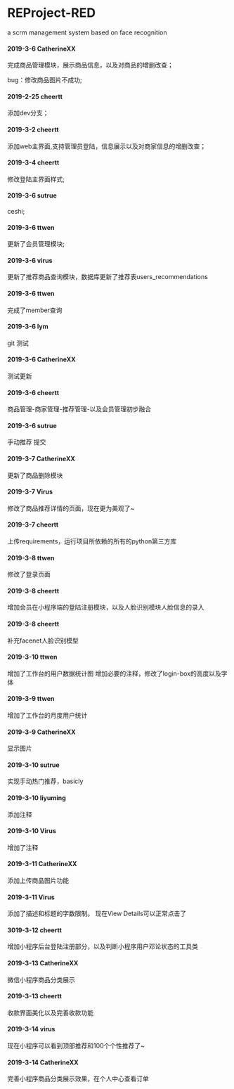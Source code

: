 # REProject-RED

a scrm management system based on face recognition




#### 2019-3-6	CatherineXX

完成商品管理模块，展示商品信息，以及对商品的增删改查；

bug：修改商品图片不成功;

#### 2019-2-25 cheertt

 添加dev分支；

#### 2019-3-2 cheertt

添加web主界面,支持管理员登陆，信息展示以及对商家信息的增删改查；

#### 2019-3-4 cheertt

修改登陆主界面样式;

#### 2019-3-6 sutrue 

ceshi;

#### 2019-3-6 ttwen

更新了会员管理模块;

#### 2019-3-6 virus
更新了推荐商品查询模块，数据库更新了推荐表users_recommendations

#### 2019-3-6 ttwen
完成了member查询

#### 2019-3-6 lym
git 测试

#### 2019-3-6 CatherineXX
测试更新

#### 2019-3-6 cheertt
商品管理-商家管理-推荐管理-以及会员管理初步融合

#### 2019-3-6 sutrue
手动推荐 提交

#### 2019-3-7 CatherineXX
更新了商品删除模块

#### 2019-3-7 Virus
修改了商品推荐详情的页面，现在更为美观了~                                                                                                                                                      

#### 2019-3-7 cheertt
上传requirements，运行项目所依赖的所有的python第三方库

#### 2019-3-8 ttwen
修改了登录页面

#### 2019-3-8 cheertt
增加会员在小程序端的登陆注册模块，以及人脸识别模块人脸信息的录入

#### 2019-3-8 cheertt
补充facenet人脸识别模型

#### 2019-3-10 ttwen
增加了工作台的用户数据统计图
增加必要的注释，修改了login-box的高度以及字体

#### 2019-3-9 ttwen
增加了工作台的月度用户统计

#### 2019-3-9 CatherineXX
显示图片

#### 2019-3-10 sutrue
实现手动热门推荐，basicly

#### 2019-3-10 liyuming
添加注释

#### 2019-3-10 Virus
增加了注释

#### 2019-3-11 CatherineXX
添加上传商品图片功能

#### 2019-3-11 Virus
添加了描述和标题的字数限制。
现在View Details可以正常点击了

#### 3019-3-12 cheertt
增加小程序后台登陆注册部分，以及判断小程序用户邓论状态的工具类

#### 2019-3-13 CatherineXX
微信小程序商品分类展示

#### 2019-3-13 cheertt
收款界面美化以及完善收款功能

#### 2019-3-14 virus
现在小程序可以看到顶部推荐和100个个性推荐了~

#### 2019-3-14 CatherineXX
完善小程序商品分类展示效果，在个人中心查看订单
